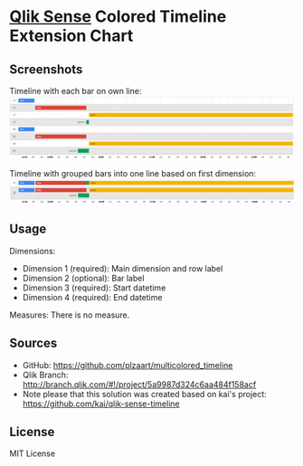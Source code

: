 # [Qlik Sense](https://www.qlik.com/us/products/qlik-sense) Colored Timeline Extension Chart

##  Screenshots

Timeline with each bar on own line:
![](notgruped.PNG)

Timeline with grouped bars into one line based on first dimension:
![](gruped.PNG)


## Usage

Dimensions:

- Dimension 1 (required): Main dimension and row label
- Dimension 2 (optional): Bar label
- Dimension 3 (required): Start datetime
- Dimension 4 (required): End datetime

Measures:
There is no measure.


##  Sources

- GitHub: https://github.com/plzaart/multicolored_timeline
- Qlik Branch: http://branch.qlik.com/#!/project/5a9987d324c6aa484f158acf
- Note please that this solution was created based on kai's project: https://github.com/kai/qlik-sense-timeline


##  License

MIT License
